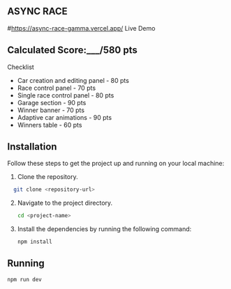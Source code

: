 ## ASYNC RACE

#https://async-race-gamma.vercel.app/ Live Demo 

## Calculated Score:\_\_\_/580 pts

Checklist

- Car creation and editing panel - 80 pts
- Race control panel - 70 pts
- Single race control panel - 80 pts
- Garage section - 90 pts
- Winner banner - 70 pts
- Adaptive car animations - 90 pts
- Winners table - 60 pts

## Installation

Follow these steps to get the project up and running on your local machine:

1. Clone the repository.

```bash
  git clone <repository-url>
```

2. Navigate to the project directory.

   ```bash
   cd <project-name>
   ```

3. Install the dependencies by running the following command:
   ```bash
   npm install
   ```

## Running

```bash
npm run dev
```
